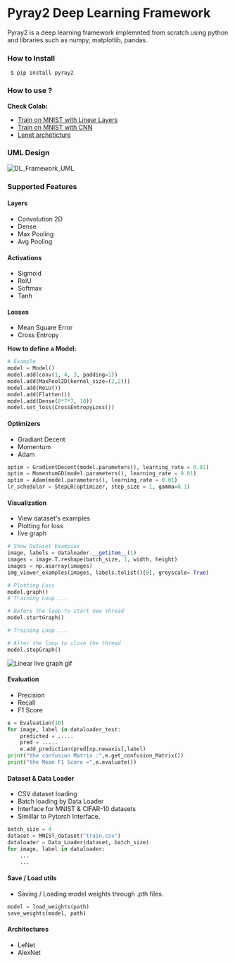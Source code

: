 # Pyray2 Deep Learning Framework 

Pyray2 is a deep learning framework implemnted from scratch using python and libraries such as numpy, matplotlib, pandas.


### How to Install
```
 $ pip install pyray2
```

### How to use ?
**Check Colab:**
- [Train on MNIST with Linear Layers](https://colab.research.google.com/drive/1cDJJm6eL--yMaleA0yBactI1qPdslDun)
- [Train on MNIST with CNN](https://colab.research.google.com/drive/17Fqk_qaEaXLGSRWzSfkjs9GY51D3nGKZ?usp=sharing)
- [Lenet archeticture](https://colab.research.google.com/drive/1JIeUIpiJrc1Mh2Rc8mIsij-uqRTme04v?usp=sharing)
### UML Design
![DL_Framework_UML](https://user-images.githubusercontent.com/35613645/105637853-4ca68500-5e78-11eb-9dc3-33f68bfd1cdf.png)


### Supported Features
#### Layers
- Convolution 2D
- Dense 
- Max Pooling
- Avg Pooling
#### Activations
- Sigmoid
- RelU
- Softmax
- Tanh
#### Losses
- Mean Square Error
- Cross Entropy 

**How to define a Model:**
```python
# Example
model = Model()
model.add(conv(1, 4, 3, padding=1))
model.add(MaxPool2D(kernel_size=(2,2)))
model.add(ReLU())
model.add(Flatten())
model.add(Dense(8*7*7, 10))
model.set_loss(CrossEntropyLoss())
```
#### Optimizers
- Gradiant Decent
- Momentum 
- Adam
```python
optim = GradientDecent(model.parameters(), learning_rate = 0.01)
optim = MomentumGD(model.parameters(), learning_rate = 0.01)
optim = Adam(model.parameters(), learning_rate = 0.01)
lr_schedular = StepLR(optimizer, step_size = 1, gamma=0.1)
```
#### Visualization 
- View dataset's examples
- Plotting for loss
- live graph
```python
# Show Dataset Examples
image, labels = dataloader.__getitem__(1)
images = image.T.reshape(batch_size, 1, width, height)
images = np.asarray(images)
img_viewer_examples(images, labels.tolist()[0], greyscale= True)

# Plotting Loss
model.graph()
# Training Loop ...

# Before the loop to start new thread
model.startGraph()

# Training Loop ...

# After the loop to close the thread
model.stopGraph()
```
![Linear live graph gif](/Media/linear.gif)
#### Evaluation
- Precision
- Recall
- F1 Score

```python
e = Evaluation(10)
for image, label in dataloader_test:
    predicted = .....
    pred = .....
    e.add_prediction(pred[np.newaxis],label)
print("the confusion Matrix :",e.get_confusion_Matrix())
print("the Mean F1 Score =",e.evaluate())
```
#### Dataset & Data Loader
- CSV dataset loading
- Batch loading by Data Loader
- Interface for MNIST & CIFAR-10 datasets
- Simillar to Pytorch Interface.

```python
batch_size = 4
dataset = MNIST_dataset("train.csv")
dataloader = Data_Loader(dataset, batch_size)
for image, label in dataloader:
	...
	...
```
#### Save / Load utils
- Saving / Loading model weights through .pth files.

```python
model = load_weights(path)
save_weights(model, path)
```
#### Architectures
- LeNet
- AlexNet
